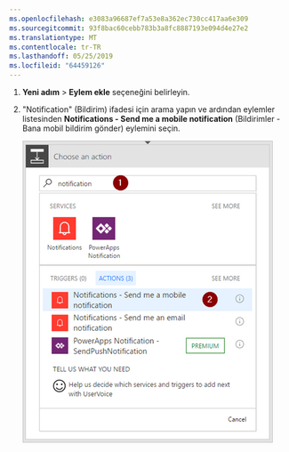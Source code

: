 ```yaml
---
ms.openlocfilehash: e3083a96687ef7a53e8a362ec730cc417aa6e309
ms.sourcegitcommit: 93f8bac60cebb783b3a8fc8887193e094d4e27e2
ms.translationtype: MT
ms.contentlocale: tr-TR
ms.lasthandoff: 05/25/2019
ms.locfileid: "64459126"
---
```

1. **Yeni adım** > **Eylem ekle** seçeneğini belirleyin.
2. "Notification" (Bildirim) ifadesi için arama yapın ve ardından eylemler listesinden **Notifications - Send me a mobile notification** (Bildirimler - Bana mobil bildirim gönder) eylemini seçin.
   
    ![Bildirim](./media/email-triggers/email-triggers-sender-3.png)

